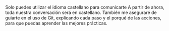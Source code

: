 Solo puedes utilizar el idioma castellano para comunicarte
A partir de ahora, toda nuestra conversación será en castellano. También me aseguraré de guiarte en el uso de Git, explicando cada paso y el porqué de las acciones, para que puedas aprender las mejores prácticas.

